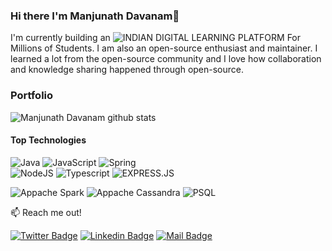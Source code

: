 ### Hi there I'm Manjunath Davanam👋

I'm currently building an ![**INDIAN DIGITAL LEARNING PLATFORM**](https://sunbird.org) For Millions of Students. I am also an open-source enthusiast and maintainer. I learned a lot from the open-source community and I love how collaboration and knowledge sharing happened through open-source.


### Portfolio

![Manjunath Davanam github stats](https://github-readme-stats.vercel.app/api?username=manjudr&show_icons=true&theme=dark&hide=stars,issues)

<!-- ![solarized-dark](https://github-readme-stats.vercel.app/api?username=manjudr&show_icons=true&hide=contribs,prs&cache_seconds=86400&theme=solarized-dark) -->

<!-- ![Top Langs](https://github-readme-stats.vercel.app/api/top-langs/?username=manjudr&theme=dracula) -->


#### Top Technologies

<!-- TODO: Make technologies links takes you to repositories -->

<img alt="Java" src="https://img.shields.io/badge/java-%23ED8B00.svg?&style=for-the-badge&logo=java&logoColor=white"/> <img alt="JavaScript" src="https://img.shields.io/badge/javascript%20-%23323330.svg?&style=for-the-badge&logo=javascript&logoColor=%23F7DF1E"/>
<img alt="Spring" src="https://img.shields.io/badge/Scala-DC322F?style=for-the-badge&logo=scala&logoColor=white"/>	
<img alt="NodeJS" src="https://img.shields.io/badge/node.js%20-%2343853D.svg?&style=for-the-badge&logo=node.js&logoColor=white"/> 
<img alt="Typescript" src="https://img.shields.io/badge/TypeScript-007ACC?style=for-the-badge&logo=typescript&logoColor=white"/> 
<img alt="EXPRESS.JS" src="https://img.shields.io/badge/Express.js-404D59?style=for-the-badge"/> 

<img alt="Appache Spark" src="https://img.shields.io/badge/-Apache%20Spark-red?style=for-the-badge&logo=apache%20spark&logoColor=white"/> <img alt = "Appache Cassandra" src="https://img.shields.io/badge/-Apache%20Cassandra-0769AD?style=for-the-badge&logo=apache%20cassandra&logoColor=white"/> <img alt ="PSQL" src="https://img.shields.io/badge/PostgreSQL-316192?style=for-the-badge&logo=postgresql&logoColor=white"/>




:mailbox: Reach me out!

[![Twitter Badge](https://img.shields.io/badge/-@Manju-1ca0f1?style=flat&labelColor=1ca0f1&logo=twitter&logoColor=white&link=https://twitter.com/BeingDavanam)](https://twitter.com/BeingDavanam) [![Linkedin Badge](https://img.shields.io/badge/-@Manju-0e76a8?style=flat&labelColor=0e76a8&logo=linkedin&logoColor=white)](https://www.linkedin.com/in/manjunathdr/) [![Mail Badge](https://img.shields.io/badge/-@Manju-c0392b?style=flat&labelColor=c0392b&logo=gmail&logoColor=white)](mailto:manjunathdavanam@gmail.com)


<!--
**manjudr/manjudr** is a ✨ _special_ ✨ repository because its `README.md` (this file) appears on your GitHub profile.

Here are some ideas to get you started:

- 🔭 I’m currently working on ...
- 🌱 I’m currently learning ...
- 👯 I’m looking to collaborate on ...
- 🤔 I’m looking for help with ...
- 💬 Ask me about ...
- 📫 How to reach me: ...
- 😄 Pronouns: ...
- ⚡ Fun fact: ...
-->
